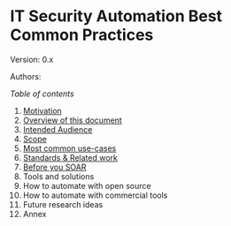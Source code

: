 # IT Security Automation Best Common Practices

Version: 0.x

Authors: <insert authors list>



*Table of contents*
1. [Motivation](bcp-guide/motivation)
2. [Overview of this document](bcp-guide/overview)
3. [Intended Audience](bcp-guide/intended_audience)
4. [Scope](bcp-guide/scope)
5. [Most common use-cases](bcp-guide/use-cases/)
6. [Standards & Related work](bcp-guide/standards_and_related_work)
7. [Before you SOAR](bcp-guide/before_you_soar)
8. Tools and solutions
9. How to automate with open source
10. How to automate with commercial tools
11. Future research ideas
12. Annex
 
